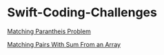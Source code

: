 # Swift-Coding-Challenges

[Matching Parantheis Problem](MyPlayground.playground/Sources/MatchingParanthesis.swift)

[Matching Pairs With Sum From an Array](MyPlayground.playground/Sources/MatchingPairsWithSum.swift)

